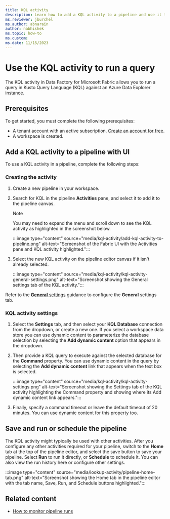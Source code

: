```yaml
---
title: KQL activity
description: Learn how to add a KQL activity to a pipeline and use it to connect to an Azure Data Explorer instance and run a query in Kusto Query Language (KQL).
ms.reviewer: jburchel
ms.author: abnarain
author: nabhishek
ms.topic: how-to
ms.custom:
ms.date: 11/15/2023
---
```


# Use the KQL activity to run a query

The KQL activity in Data Factory for Microsoft Fabric allows you to run a query in Kusto Query Language (KQL) against an Azure Data Explorer instance.

## Prerequisites

To get started, you must complete the following prerequisites:

- A tenant account with an active subscription. [Create an account for free](../fundamentals/fabric-trial.md).
- A workspace is created.

## Add a KQL activity to a pipeline with UI

To use a KQL activity in a pipeline, complete the following steps:

### Creating the activity

1. Create a new pipeline in your workspace.
1. Search for KQL in the pipeline **Activities** pane, and select it to add it to the pipeline canvas. 

   > [!NOTE]
   > You may need to expand the menu and scroll down to see the KQL activity as highlighted in the screenshot below.

   :::image type="content" source="media/kql-activity/add-kql-activity-to-pipeline.png" alt-text="Screenshot of the Fabric UI with the Activities pane and KQL activity highlighted.":::

1. Select the new KQL activity on the pipeline editor canvas if it isn't already selected.

   :::image type="content" source="media/kql-activity/kql-activity-general-settings.png" alt-text="Screenshot showing the General settings tab of the KQL activity.":::

Refer to the [**General** settings](activity-overview.md#general-settings) guidance to configure the **General** settings tab.

### KQL activity settings

1. Select the **Settings** tab, and then select your **KQL Database** connection from the dropdown, or create a new one. If you select a workspace data store you can use dynamic content to parameterize the database selection by selecting the **Add dynamic content** option that appears in the dropdown.

1. Then provide a KQL query to execute against the selected database for the **Command** property. You can use dynamic content in the query by selecting the **Add dynamic content** link that appears when the text box is selected.

   :::image type="content" source="media/kql-activity/kql-activity-settings.png" alt-text="Screenshot showing the Settings tab of the KQL activity highlighting the Command property and showing where its Add dynamic content link appears.":::

1. Finally, specify a command timeout or leave the default timeout of 20 minutes. You can use dynamic content for this property too.

## Save and run or schedule the pipeline

The KQL activity might typically be used with other activities. After you configure any other activities required for your pipeline, switch to the **Home** tab at the top of the pipeline editor, and select the save button to save your pipeline. Select **Run** to run it directly, or **Schedule** to schedule it. You can also view the run history here or configure other settings.

:::image type="content" source="media/lookup-activity/pipeline-home-tab.png" alt-text="Screenshot showing the Home tab in the pipeline editor with the tab name, Save, Run, and Schedule buttons highlighted.":::

## Related content

- [How to monitor pipeline runs](monitor-pipeline-runs.md)
